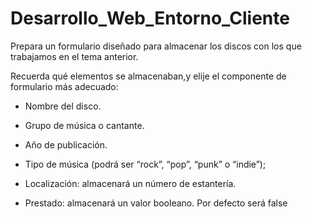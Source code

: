 # Desarrollo_Web_Entorno_Cliente

Prepara un formulario diseñado para almacenar los discos con los que  trabajamos en el tema anterior. 

Recuerda qué elementos se  almacenaban,y elije el componente de formulario más adecuado:

* Nombre del disco.

* Grupo de música o cantante.

* Año de publicación.

* Tipo de música (podrá ser “rock”, “pop”, “punk” o “indie”);

* Localización: almacenará un número de estantería.

* Prestado: almacenará un valor booleano. Por defecto será false



